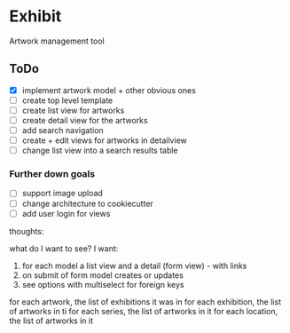 # Exhibit

Artwork management tool

## ToDo

- [X] implement artwork model + other obvious ones
- [ ] create top level template
- [ ] create list view for artworks
- [ ] create detail view for the artworks
- [ ] add search navigation
- [ ] create + edit views for artworks in detailview
- [ ] change list view into a search results table

### Further down goals

- [ ] support image upload
- [ ] change architecture to cookiecutter
- [ ] add user login for views

thoughts:

what do I want to see?
I want:
1. for each model a list view and a detail (form view) - with links
2. on submit of form model creates or updates
3. see options with multiselect for foreign keys

for each artwork, the list of exhibitions it was in
for each exhibition, the list of artworks in ti
for each series, the list of artworks in it
for each location, the list of artworks in it